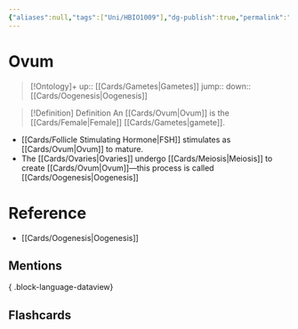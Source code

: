```yaml
---
{"aliases":null,"tags":["Uni/HBIO1009"],"dg-publish":true,"permalink":"/cards/ovum/","dgPassFrontmatter":true}
---
```


# Ovum

> [!Ontology]+
> up:: [[Cards/Gametes\|Gametes]]
> jump:: 
> down:: [[Cards/Oogenesis\|Oogenesis]]

> [!Definition] Definition
> An [[Cards/Ovum\|Ovum]] is the [[Cards/Female\|Female]] [[Cards/Gametes\|gamete]].

- [[Cards/Follicle Stimulating Hormone\|FSH]] stimulates as [[Cards/Ovum\|Ovum]] to mature.
- The [[Cards/Ovaries\|Ovaries]] undergo [[Cards/Meiosis\|Meiosis]] to create [[Cards/Ovum\|Ovum]]—this process is called [[Cards/Oogenesis\|Oogenesis]]
# Reference
- [[Cards/Oogenesis\|Oogenesis]]

## Mentions

{ .block-language-dataview}

## Flashcards
